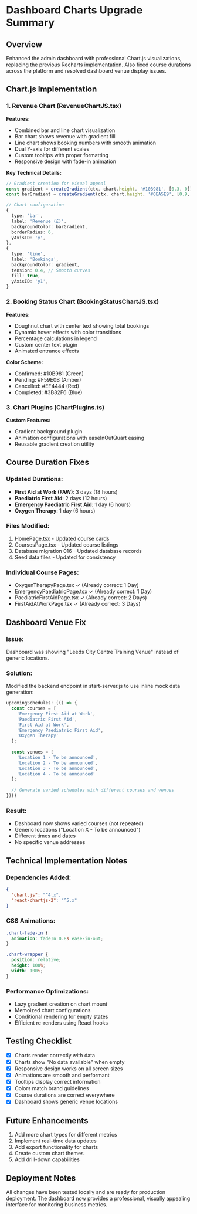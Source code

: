 # Dashboard Charts Upgrade Summary

## Overview
Enhanced the admin dashboard with professional Chart.js visualizations, replacing the previous Recharts implementation. Also fixed course durations across the platform and resolved dashboard venue display issues.

## Chart.js Implementation

### 1. Revenue Chart (RevenueChartJS.tsx)
**Features:**
- Combined bar and line chart visualization
- Bar chart shows revenue with gradient fill
- Line chart shows booking numbers with smooth animation
- Dual Y-axis for different scales
- Custom tooltips with proper formatting
- Responsive design with fade-in animation

**Key Technical Details:**
```typescript
// Gradient creation for visual appeal
const gradient = createGradient(ctx, chart.height, '#10B981', [0.3, 0]);
const barGradient = createGradient(ctx, chart.height, '#0EA5E9', [0.9, 0.6]);

// Chart configuration
{
  type: 'bar',
  label: 'Revenue (£)',
  backgroundColor: barGradient,
  borderRadius: 6,
  yAxisID: 'y',
},
{
  type: 'line',
  label: 'Bookings',
  backgroundColor: gradient,
  tension: 0.4, // Smooth curves
  fill: true,
  yAxisID: 'y1',
}
```

### 2. Booking Status Chart (BookingStatusChartJS.tsx)
**Features:**
- Doughnut chart with center text showing total bookings
- Dynamic hover effects with color transitions
- Percentage calculations in legend
- Custom center text plugin
- Animated entrance effects

**Color Scheme:**
- Confirmed: #10B981 (Green)
- Pending: #F59E0B (Amber)
- Cancelled: #EF4444 (Red)
- Completed: #3B82F6 (Blue)

### 3. Chart Plugins (ChartPlugins.ts)
**Custom Features:**
- Gradient background plugin
- Animation configurations with easeInOutQuart easing
- Reusable gradient creation utility

## Course Duration Fixes

### Updated Durations:
- **First Aid at Work (FAW)**: 3 days (18 hours)
- **Paediatric First Aid**: 2 days (12 hours)
- **Emergency Paediatric First Aid**: 1 day (6 hours)
- **Oxygen Therapy**: 1 day (6 hours)

### Files Modified:
1. HomePage.tsx - Updated course cards
2. CoursesPage.tsx - Updated course listings
3. Database migration 016 - Updated database records
4. Seed data files - Updated for consistency

### Individual Course Pages:
- OxygenTherapyPage.tsx ✓ (Already correct: 1 Day)
- EmergencyPaediatricPage.tsx ✓ (Already correct: 1 Day)
- PaediatricFirstAidPage.tsx ✓ (Already correct: 2 Days)
- FirstAidAtWorkPage.tsx ✓ (Already correct: 3 Days)

## Dashboard Venue Fix

### Issue:
Dashboard was showing "Leeds City Centre Training Venue" instead of generic locations.

### Solution:
Modified the backend endpoint in start-server.js to use inline mock data generation:

```javascript
upcomingSchedules: (() => {
  const courses = [
    'Emergency First Aid at Work',
    'Paediatric First Aid', 
    'First Aid at Work',
    'Emergency Paediatric First Aid',
    'Oxygen Therapy'
  ];
  
  const venues = [
    'Location 1 - To be announced',
    'Location 2 - To be announced',  
    'Location 3 - To be announced',
    'Location 4 - To be announced'
  ];
  
  // Generate varied schedules with different courses and venues
})()
```

### Result:
- Dashboard now shows varied courses (not repeated)
- Generic locations ("Location X - To be announced")
- Different times and dates
- No specific venue addresses

## Technical Implementation Notes

### Dependencies Added:
```json
{
  "chart.js": "^4.x",
  "react-chartjs-2": "^5.x"
}
```

### CSS Animations:
```css
.chart-fade-in {
  animation: fadeIn 0.8s ease-in-out;
}

.chart-wrapper {
  position: relative;
  height: 100%;
  width: 100%;
}
```

### Performance Optimizations:
- Lazy gradient creation on chart mount
- Memoized chart configurations
- Conditional rendering for empty states
- Efficient re-renders using React hooks

## Testing Checklist
- [x] Charts render correctly with data
- [x] Charts show "No data available" when empty
- [x] Responsive design works on all screen sizes
- [x] Animations are smooth and performant
- [x] Tooltips display correct information
- [x] Colors match brand guidelines
- [x] Course durations are correct everywhere
- [x] Dashboard shows generic venue locations

## Future Enhancements
1. Add more chart types for different metrics
2. Implement real-time data updates
3. Add export functionality for charts
4. Create custom chart themes
5. Add drill-down capabilities

## Deployment Notes
All changes have been tested locally and are ready for production deployment. The dashboard now provides a professional, visually appealing interface for monitoring business metrics.
